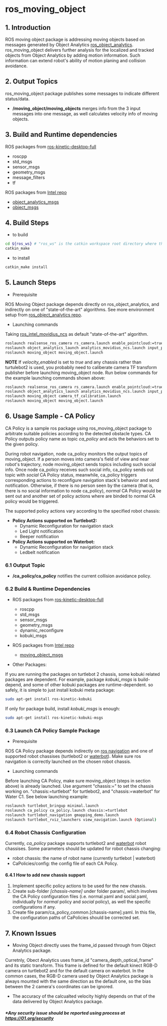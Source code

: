 # ros_moving_object

## 1. Introduction
ROS moving object package is addressing moving objects based on messages generated by
Object Analytics [ros_object_analytics](https://github.com/intel/ros_object_analytics).
ros_moving_object delivers further analysis for the localized and tracked objects from Object Analytics by adding
motion information. Such information can extend robot's ability of motion planing and collision avoidance.

## 2. Output Topics

ros_moving_object package publishes some messages to indicate different status/data.
 - **/moving\_object/moving\_objects** merges info from the 3 input messages into one message, as well calculates velocity info of moving objects.

## 3. Build and Runtime dependencies

  ROS packages from [ros-kinetic-desktop-full](http://wiki.ros.org/kinetic/Installation/Ubuntu)
  * roscpp
  * std_msgs
  * sensor_msgs
  * geometry_msgs
  * message_filters
  * tf

  ROS packages from [Intel repo](https://github.com/intel)
  * [object\_analytics\_msgs](https://github.com/intel/ros_object_analytics/tree/master/object_analytics_msgs)
  * [object_msgs](https://github.com/intel/object_msgs)

## 4. Build Steps
  * to build
  ```bash
  cd ${ros_ws} # "ros_ws" is the catkin workspace root directory where this project is placed in
  catkin_make
  ```

  * to install
  ```bash
  catkin_make install
  ```
## 5. Launch Steps
   * Prerequisite

   ROS Moving Object package depends directly on ros_object_analytics, and indirectly on one of "state-of-the-art" algorithms. See more environment setup from [ros_object_analytics repo](https://github.com/intel/ros_object_analytics).

   * Launching commands

  Taking [ros_intel_movidius_ncs](https://github.com/intel/ros_intel_movidius_ncs) as default "state-of-the-art" algorithm.
  ```bash
  roslaunch realsense_ros_camera rs_camera.launch enable_pointcloud:=true enable_sync:=true
  roslaunch object_analytics_launch analytics_movidius_ncs.launch input_points:=/camera/points
  roslaunch moving_object moving_object.launch
  ```
  **NOTE**
  If _velocity\_enabled_ is set to _true_ and any chassis rather than turtulebot2 is used, you probabily need to caliberate camera TF transform publisher before launching moving_object node.
  Run below commands for the example launching commands shown above:
  ```bash
  roslaunch realsense_ros_camera rs_camera.launch enable_pointcloud:=true enable_sync:=true
  roslaunch object_analytics_launch analytics_movidius_ncs.launch input_points:=/camera/points
  roslaunch moving_object camera_tf_calibration.launch
  roslaunch moving_object moving_object.launch
  ```

## 6. Usage Sample - CA Policy
CA Policy is a sample ros package using ros_moving_object package to arbitrate suitable policies according to the detected obstacle types. CA Policy outputs policy name as topic *ca_policy* and acts the behaviors set to the given policy.

During robot navigation,  node ca_policy monitors the output topics of moving_object. If a person moves into camera's field of view and near robot's trajectory, node moving_object sends topics including such social info. Once node ca_policy receives such social info, ca_policy sends out topic with *social* CA Policy status, meanwhile, ca_policy triggers corresponding actions to reconfigure navigation stack's behavior and send notification. Otherwise, if there is no person seen by the camera (that is, there is no social information to node ca_policy), *normal* CA Policy would be sent out and another set of policy actions where are binded to normal CA policy would be triggered.

The supported policy actions vary according to the specified robot chassis:
- **Policy Actions supported on Turtlebot2:**
	- Dynamic Reconfiguration for navigation stack
	- Led Light notification
	- Beeper notification
- **Policy Actions supported on Waterbot:**
	- Dynamic Reconfiguration for navigation stack
	- Ledbelt notification

### 6.1 Output Topic
 - **/ca\_policy/ca\_policy**  notifies the current collision avoidance policy.
### 6.2 Build & Runtime Dependencies
  - ROS packages from [ros-kinetic-desktop-full](http://wiki.ros.org/kinetic/Installation/Ubuntu)
    * roscpp
    * std_msgs
    * sensor_msgs
    * geometry_msgs
    * dynamic_reconfigure
    * kobuki_msgs

  - ROS packages from [Intel repo](https://github.com/intel)
    * [moving_object_msgs](https://github.com/intel/ros_moving_object)

  - Other Packages:

  If you are running the packages on turtlebot 2 chassis, some kobuki related packages are dependent. For example, package *kobuki_msgs* is build-depend, and some of other kobuki packages are runtime-dependent. so safely, it is simple to just install kobuki meta package:
  ```bash
  sudo apt-get install ros-kinetic-kobuki
  ```
  If only for package build, install *kobuki_msgs* is enough:
  ```bash
  sudo apt-get install ros-kinetic-kobuki-msgs
  ```

### 6.3 Launch CA Policy Sample Package
   * Prerequisite

   ROS CA Policy package depends indirectly on [ros navigation](http://wiki.ros.org/navigation) and one of supported robot chassises (turtlebot2 or [waterbot](http://www.yunji.com)). Make sure ros navigation is correctly launched on the chosen robot chassis.

   * Launching commands

  Before launching CA Policy, make sure moving_object (steps in section above) is already launched.
  Use argument "chassis:=" to set the chassis working on. "chassis:=turtlebot" for turtlebot2, and "chassis:=waterbot" for Water C1.
  See below launching example:
  ```bash
  roslaunch turtlebot_bringup minimal.launch
  roslaunch ca_policy ca_policy.launch chassis:=turtlebot
  roslaunch turtlebot_navigation gmapping_demo.launch
  roslaunch turtlebot_rviz_launchers view_navigation.launch (Optional)
  ```

### 6.4 Robot  Chassis Configuration

  Currently, *ca_policy* package supports turtlebot2 and [waterbot](http://www.yunji.com) robot chassises. Some parameters should be updated for robot chassis changing:
  * robot chassis: the name of robot name (currently  turtlebot | waterbot)
  * CaPolicies/config: the config file of each CA Policy.
#### 6.4.1 How to add new chassis support
  1. Implement specific policy actions to be used for the new chassis.
  2. Create sub-folder _[chassis-name]_ under folder param/, which involves the CA Policy configuration files (i.e. normal.yaml and social.yaml, individually for _normal_ policy and _social_ policy),  as well the specific configurations if any.
  3. Create file param/ca_policy_common.[chassis-name].yaml. In this file, the configuration paths of CaPolicies should be corrected set.

## 7. Known Issues

* Moving Object directly uses the frame_id passed through from Object Analytics package.

Curretnly, Obect Analytics uses frame_id "camera_depth_optical_frame" and its static transform. This frame is defined
for the default kinect RGB-D camera on turtlebot2 and for the default camera on waterbot. In the common cases, the
RGB-D camera used by Object Analytics package is always mounted with the same direction as the default one, so the bias
between the 2 camera's coordinates can be ignored.

* The accuracy of the calcualted velocity highly depends on that of the data delivered by Object Analytics package.

##### *Any security issue should be reported using process at https://01.org/security

